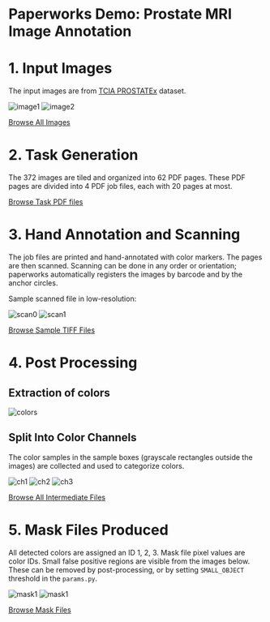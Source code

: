 Paperworks Demo: Prostate MRI Image Annotation
==============================================

# 1. Input Images

The input images are from
[TCIA PROSTATEx](https://wiki.cancerimagingarchive.net/display/Public/SPIE-AAPM-NCI+PROSTATEx+Challenges#935fa28f51c546c588e892026a1396c6) dataset.

![image1](http://www.aaalgo.com/demos/paperworks/prostate/images/ProstateX-00003-t2tsesag-87368.png)
![image2](http://www.aaalgo.com/demos/paperworks/prostate/images/ProstateX-00014-t2tsesag-22089.png)

[Browse All Images](http://www.aaalgo.com/demos/paperworks/prostate/images/)

# 2. Task Generation

The 372 images are tiled and organized into 62 PDF pages.
These PDF pages are divided into 4 PDF job files, each with 20 pages at
most.

[Browse Task PDF files](http://www.aaalgo.com/demos/paperworks/prostate/jobs/)

# 3. Hand Annotation and Scanning

The job files are printed and hand-annotated with color markers.
The pages are then scanned.  Scanning can be done in any order or
orientation; paperworks automatically registers the images by 
barcode and by the anchor circles.

Sample scanned file in low-resolution:

![scan0](http://www.aaalgo.com/demos/paperworks/prostate/scan/out0.jpg)
![scan1](http://www.aaalgo.com/demos/paperworks/prostate/scan/out1.jpg)


[Browse Sample TIFF Files](http://www.aaalgo.com/demos/paperworks/prostate/scan/)

# 4. Post Processing

## Extraction of colors
![colors](http://www.aaalgo.com/demos/paperworks/prostate/246-color.png)

## Split Into Color Channels

The color samples in the sample boxes (grayscale rectangles outside the
images) are collected and used to categorize colors.

![ch1](http://www.aaalgo.com/demos/paperworks/prostate/246-0.png)
![ch2](http://www.aaalgo.com/demos/paperworks/prostate/246-1.png)
![ch3](http://www.aaalgo.com/demos/paperworks/prostate/246-2.png)

[Browse All Intermediate Files](http://www.aaalgo.com/demos/paperworks/prostate/aligned/)

# 5. Mask Files Produced

All detected colors are assigned an ID 1, 2, 3.  Mask file pixel values
are color IDs.  Small false positive regions are visible from the images
below.  These can be removed by post-processing, or by setting
`SMALL_OBJECT` threshold in the `params.py`.

![mask1](http://www.aaalgo.com/demos/paperworks/prostate/aligned/vis-100.gif)
![mask1](http://www.aaalgo.com/demos/paperworks/prostate/aligned/vis-101.gif)

[Browse Mask Files](http://www.aaalgo.com/demos/paperworks/prostate/masks/)

